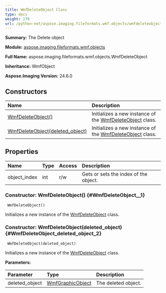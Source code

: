 ```yaml
---
title: WmfDeleteObject Class
type: docs
weight: 170
url: /python-net/aspose.imaging.fileformats.wmf.objects/wmfdeleteobject/
---
```


**Summary:** The Delete object

**Module:** [aspose.imaging.fileformats.wmf.objects](/imaging/python-net/aspose.imaging.fileformats.wmf.objects/)

**Full Name:** aspose.imaging.fileformats.wmf.objects.WmfDeleteObject

**Inheritance:** WmfObject

**Aspose.Imaging Version:** 24.6.0

## **Constructors**
| **Name** | **Description** |
| :- | :- |
| [WmfDeleteObject()](#WmfDeleteObject__1) | Initializes a new instance of the [WmfDeleteObject](/imaging/python-net/aspose.imaging.fileformats.wmf.objects/wmfdeleteobject/) class. |
| [WmfDeleteObject(deleted_object)](#WmfDeleteObject_deleted_object_2) | Initializes a new instance of the [WmfDeleteObject](/imaging/python-net/aspose.imaging.fileformats.wmf.objects/wmfdeleteobject/) class. |
## **Properties**
| **Name** | **Type** | **Access** | **Description** |
| :- | :- | :- | :- |
| object_index | int | r/w | Gets or sets the index of the object. |


### Constructor: WmfDeleteObject() {#WmfDeleteObject__1}


```
 WmfDeleteObject() 
```

Initializes a new instance of the [WmfDeleteObject](/imaging/python-net/aspose.imaging.fileformats.wmf.objects/wmfdeleteobject/) class.

### Constructor: WmfDeleteObject(deleted_object) {#WmfDeleteObject_deleted_object_2}


```
 WmfDeleteObject(deleted_object) 
```

Initializes a new instance of the [WmfDeleteObject](/imaging/python-net/aspose.imaging.fileformats.wmf.objects/wmfdeleteobject/) class.

**Parameters:**

| Parameter | Type | Description |
| :- | :- | :- |
| deleted_object | [WmfGraphicObject](/imaging/python-net/aspose.imaging.fileformats.wmf.objects/wmfgraphicobject) | The deleted object. |

